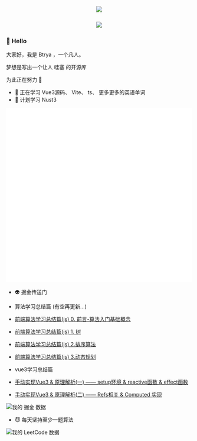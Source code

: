 <!-- 动态打字效果 -->
<h1 align="center">
   <img src="https://readme-typing-svg.herokuapp.com/?lines=%22Hi%2C%20There!%22;Welcome%20To%20Btrya%27s%20Page!&center=true&size=27">
</h1>

<!-- 贪吃蛇绿点 -->
<div align="center"><img src="https://cdn.jsdelivr.net/gh/sun0225SUN/sun0225SUN/contribution-snake/github-contribution-grid-snake.svg" /></div>

### 👋 Hello 

大家好，我是 Btrya ，一个凡人。

梦想是写出一个让人 哇塞 的开源库

为此正在努力 💪

- 🌱 正在学习 Vue3源码、 Vite、 ts、 更多更多的英语单词
- 🤔 计划学习 Nust3

![Metrics](/github-metrics.svg)

<!-- [欢迎查看我的掘金](https://juejin.cn/user/1591748568048941) -->
- 👽 掘金传送门
- 算法学习总结篇 (有空再更新...)
- [前端算法学习总结篇(js) 0. 前言-算法入门基础概念](https://juejin.cn/post/7021018780927000590)
- [前端算法学习总结篇(js) 1. 树](https://juejin.cn/post/7020798757230870535)
- [前端算法学习总结篇(js) 2.排序算法](https://juejin.cn/post/7023037679956656164)
- [前端算法学习总结篇(js) 3.动态规划](https://juejin.cn/post/7078340483344236557)

- vue3学习总结篇
- [手动实现Vue3 & 原理解析(一) —— setup环境 & reactive函数 & effect函数](https://juejin.cn/post/7084244897753989133)
- [手动实现Vue3 & 原理解析(二) —— Refs相关 & Computed 实现](https://juejin.cn/post/7085393997342081055)

![我的 掘金 数据](https://stats.justsong.cn/api/juejin?id=1591748568048941&theme=dark)

- 😈 每天坚持至少一题算法

![我的 LeetCode 数据](https://stats.justsong.cn/api/leetcode/?username=Btrya&cn=true&theme=dark)
